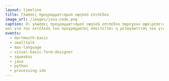 ```yaml
---
layout: timeline 
title: Γλώσσες προγραμματισμού υψηλού επιπέδου
image_url: /images/java-code.png
caption: Οι γλώσσες προγραμματισμού υψηλού επιπέδου παρέχουν αφαιρέσεις στον χρήστη ώστε να διευκολυνθεί συην δημιουργία των προγραμμάτων που επιθυμεί. Αποτελούνται από εντολές που μοιάζουν με φυσική γλώσσα
και για την εκτέλεση του προγράμματος απαιτείται η μεταγλώττιση του για την μετατροπή σε γλώσσα μηχανής.
events:
  - dartmouth-basic 
  - smalltalk
  - max-language
  - visual-basic-form-designer
  - squeakos
  - java
  - python
  - processing-ide 
---
```

